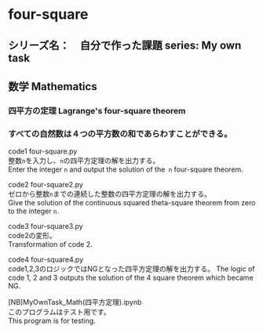 # four-square
## シリーズ名：　自分で作った課題 series: My own task
## 数学 Mathematics

### 四平方の定理 Lagrange's four-square theorem
### すべての自然数は４つの平方数の和であらわすことができる。

code1 four-square.py  
整数`n`を入力し、`n`の四平方定理の解を出力する。  
Enter the integer `n` and output the solution of the` n` four-square theorem.  

code2 four-square2.py  
ゼロから整数`n`までの連続した整数の四平方定理の解を出力する。  
Give the solution of the continuous squared theta-square theorem from zero to the integer `n`.  

code3 four-square3.py  
code2の変形。  
Transformation of code 2.  

code4 four-square4.py  
code1,2,3のロジックではNGとなった四平方定理の解を出力する。
The logic of code 1, 2 and 3 outputs the solution of the 4 square theorem which became NG.

[NB]MyOwnTask_Math(四平方定理).ipynb  
このプログラムはテスト用です。  
This program is for testing.  
